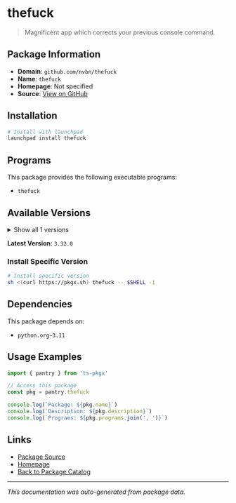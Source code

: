 # thefuck

> Magnificent app which corrects your previous console command.

## Package Information

- **Domain**: `github.com/nvbn/thefuck`
- **Name**: `thefuck`
- **Homepage**: Not specified
- **Source**: [View on GitHub](https://github.com/pkgxdev/pantry/tree/main/projects/github.com/nvbn/thefuck/package.yml)

## Installation

```bash
# Install with launchpad
launchpad install thefuck
```

## Programs

This package provides the following executable programs:

- `thefuck`

## Available Versions

<details>
<summary>Show all 1 versions</summary>

- `3.32.0`

</details>

**Latest Version**: `3.32.0`

### Install Specific Version

```bash
# Install specific version
sh <(curl https://pkgx.sh) thefuck -- $SHELL -i
```

## Dependencies

This package depends on:

- `python.org~3.11`

## Usage Examples

```typescript
import { pantry } from 'ts-pkgx'

// Access this package
const pkg = pantry.thefuck

console.log(`Package: ${pkg.name}`)
console.log(`Description: ${pkg.description}`)
console.log(`Programs: ${pkg.programs.join(', ')}`)
```

## Links

- [Package Source](https://github.com/pkgxdev/pantry/tree/main/projects/github.com/nvbn/thefuck/package.yml)
- [Homepage](#)
- [Back to Package Catalog](../../../package-catalog.md)

---

*This documentation was auto-generated from package data.*
